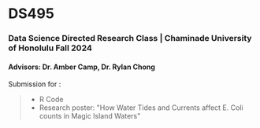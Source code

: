 # DS495 
### Data Science Directed Research Class | Chaminade University of Honolulu Fall 2024
#### Advisors: Dr. Amber Camp, Dr. Rylan Chong
Submission for :
> - R Code <br />
> - Research poster: "How Water Tides and Currents affect E. Coli counts in Magic Island Waters"
